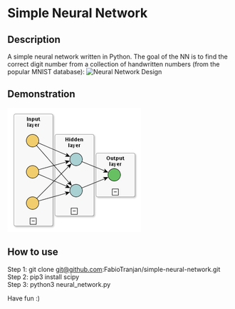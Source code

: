 # Simple Neural Network

## Description
A simple neural network written in Python. The goal of the NN is to find the correct digit number from a collection of handwritten numbers (from the popular MNIST database):
<img src="https://miro.medium.com/max/1400/1*XdCMCaHPt-pqtEibUfAnNw.png" alt="Neural Network Design" width="500" height="340">

## Demonstration
[![Watch the video](neural-network.png)](https://youtu.be/e1ufXApbMmUe)

## How to use
Step 1: git clone git@github.com:FabioTranjan/simple-neural-network.git  
Step 2: pip3 install scipy  
Step 3: python3 neural_network.py  

Have fun :)

